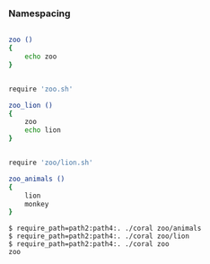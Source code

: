 
### Namespacing

```sh file zoo.sh

zoo () 
{ 
	echo zoo
}
```

```sh file path2/zoo/lion.sh

require 'zoo.sh'

zoo_lion () 
{ 
	zoo
	echo lion
}
```

```sh file path4/zoo/animals.sh

require 'zoo/lion.sh'

zoo_animals () 
{ 
	lion
	monkey
}
```

```console
$ require_path=path2:path4:. ./coral zoo/animals
$ require_path=path2:path4:. ./coral zoo/lion
$ require_path=path2:path4:. ./coral zoo
zoo
```
